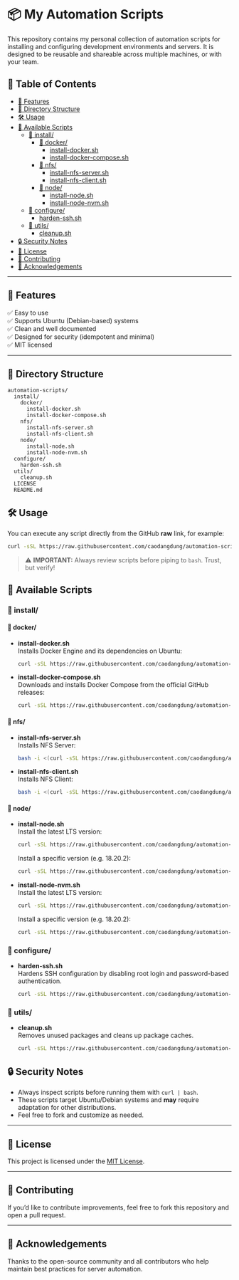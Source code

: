 # 📦 My Automation Scripts

This repository contains my personal collection of automation scripts for installing and configuring development environments and servers. It is designed to be reusable and shareable across multiple machines, or with your team.

## 📑 Table of Contents

- [🚀 Features](#🚀-features)
- [📂 Directory Structure](#📂-directory-structure)
- [🛠️ Usage](#🛠️-usage)
- [📜 Available Scripts](#📜-available-scripts)
  - [📁 install/](#📁-install)
    - [📂 docker/](#📂-docker)
        - [install-docker.sh](#install-docker-sh)  
        - [install-docker-compose.sh](#install-docker-compose-sh)
    - [📂 nfs/](#📂-nfs)
        - [install-nfs-server.sh](#install-nfs-server-sh)
        - [install-nfs-client.sh](#install-nfs-client-sh)
    - [📂 node/](#📂-node)
        - [install-node.sh](#install-node-sh)
        - [install-node-nvm.sh](#install-node-nvm-sh)  
  - [📁 configure/](#📁-configure)
    - [harden-ssh.sh](#harden-ssh.sh)
  - [📁 utils/](#📁-utils)
    - [cleanup.sh](#cleanup.sh)
- [🔒 Security Notes](#🔒-security-notes)
- [📄 License](#📄-license)
- [🤝 Contributing](#🤝-contributing)
- [🙏 Acknowledgements](#🙏-acknowledgements)

---

## 🚀 Features

✅ Easy to use  
✅ Supports Ubuntu (Debian-based) systems  
✅ Clean and well documented  
✅ Designed for security (idempotent and minimal)  
✅ MIT licensed  

---

## 📂 Directory Structure

```plaintext
automation-scripts/
  install/
    docker/
      install-docker.sh
      install-docker-compose.sh
    nfs/
      install-nfs-server.sh
      install-nfs-client.sh
    node/
      install-node.sh
      install-node-nvm.sh
  configure/
    harden-ssh.sh
  utils/
    cleanup.sh
  LICENSE
  README.md
```
## 🛠️ Usage

You can execute any script directly from the GitHub **raw** link, for example:

```bash
curl -sSL https://raw.githubusercontent.com/caodangdung/automation-scripts/main/install/install-docker.sh | bash
```

> ⚠️ **IMPORTANT:** Always review scripts before piping to `bash`. Trust, but verify!

## 📜 Available Scripts

### 📁 install/

#### 📂 docker/

<a id="install-docker-sh"></a>
- **install-docker.sh**  
  Installs Docker Engine and its dependencies on Ubuntu:
  ```bash
  curl -sSL https://raw.githubusercontent.com/caodangdung/automation-scripts/main/install/docker/install-docker.sh | bash
  ```

<a id="install-docker-compose-sh"></a>
- **install-docker-compose.sh**  
  Downloads and installs Docker Compose from the official GitHub releases:
  ```bash
  curl -sSL https://raw.githubusercontent.com/caodangdung/automation-scripts/main/install/docker/install-docker-compose.sh | bash
  ```

#### 📂 nfs/

<a id="install-nfs-server-sh"></a>
- **install-nfs-server.sh**  
  Installs NFS Server:
  ```bash
  bash -i <(curl -sSL https://raw.githubusercontent.com/caodangdung/automation-scripts/main/install/nfs/install-nfs-server.sh)
  ```
<a id="install-nfs-client-sh"></a>
- **install-nfs-client.sh**  
  Installs NFS Client:
  ```bash
  bash -i <(curl -sSL https://raw.githubusercontent.com/caodangdung/automation-scripts/main/install/nfs/install-nfs-client.sh)
  ```

#### 📂 node/

<a id="install-node-sh"></a>
- **install-node.sh**  
  Install the latest LTS version:
  ```bash
  curl -sSL https://raw.githubusercontent.com/caodangdung/automation-scripts/main/install/node/install-node.sh | bash
  ```
  Install a specific version (e.g. 18.20.2):
  ```bash
  curl -sSL https://raw.githubusercontent.com/caodangdung/automation-scripts/main/install/node/install-node.sh | bash -s 18.20.2
  ```
<a id="install-node-nvm-sh"></a>
- **install-node-nvm.sh**  
  Install the latest LTS version:
  ```bash
  curl -sSL https://raw.githubusercontent.com/caodangdung/automation-scripts/main/install/node/install-node-nvm.sh | bash
  ```
  Install a specific version (e.g. 18.20.2):
  ```bash
  curl -sSL https://raw.githubusercontent.com/caodangdung/automation-scripts/main/install/node/install-node-nvm.sh | bash -s 18.20.2
  ```

### 📁 configure/

<a id="harden-ssh.sh"></a>
- **harden-ssh.sh**  
  Hardens SSH configuration by disabling root login and password-based authentication.
  ```bash
  curl -sSL https://raw.githubusercontent.com/caodangdung/automation-scripts/main/configure/harden-ssh.sh | sudo bash
  ```

### 📁 utils/

<a id="cleanup.sh"></a>
- **cleanup.sh**  
  Removes unused packages and cleans up package caches.
  ```bash
  curl -sSL https://raw.githubusercontent.com/caodangdung/automation-scripts/main/utils/cleanup.sh | sudo bash
  ```

## 🔒 Security Notes

- Always inspect scripts before running them with `curl | bash`.  
- These scripts target Ubuntu/Debian systems and **may** require adaptation for other distributions.  
- Feel free to fork and customize as needed.

---

## 📄 License

This project is licensed under the [MIT License](LICENSE).

---

## 🤝 Contributing

If you’d like to contribute improvements, feel free to fork this repository and open a pull request.

---

## 🙏 Acknowledgements

Thanks to the open-source community and all contributors who help maintain best practices for server automation.